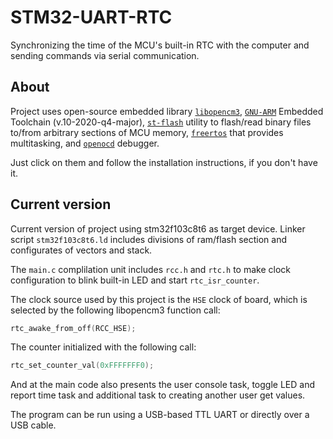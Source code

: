 # STM32-UART-RTC
Synchronizing the time of the MCU's built-in RTC with the computer and sending commands via serial communication.

## About
Project uses open-source embedded library [``libopencm3``](https://github.com/libopencm3/libopencm3), [``GNU-ARM``](https://developer.arm.com/tools-and-software/open-source-software/developer-tools/gnu-toolchain/gnu-rm/downloads) Embedded Toolchain (v.10-2020-q4-major), [``st-flash``](https://github.com/stlink-org/stlink) utility to flash/read binary files to/from arbitrary sections of MCU memory, [``freertos``](https://www.freertos.org/) that provides multitasking, and [``openocd``](http://openocd.org/) debugger. 

Just click on them and follow the installation instructions, if you don't have it.

## Current version
Current version of project using stm32f103c8t6 as target device. Linker script ``stm32f103c8t6.ld`` includes divisions of ram/flash section and configurates of vectors and stack. 

The ``main.c`` complilation unit includes ``rcc.h`` and ``rtc.h`` to make clock configuration to blink built-in LED and start ``rtc_isr_counter``. 

The clock source used by this project is the ``HSE`` clock of board, which is selected by the following libopencm3 function call:

```cpp
rtc_awake_from_off(RCC_HSE);
```

The counter initialized with the following call:
```cpp
rtc_set_counter_val(0xFFFFFFF0);
```

And at the main code also presents the user console task, toggle LED and report time task and additional task to creating another user get values.


The program can be run using a USB-based TTL UART or directly over a USB cable.

